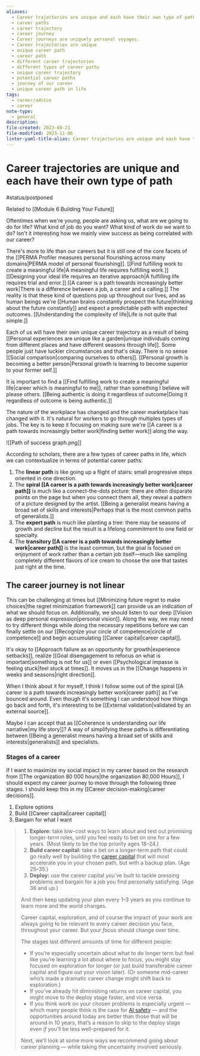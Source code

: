 ```yaml
---
aliases:
  - Career trajectories are unique and each have their own type of path
  - career paths
  - career trajectory
  - career journey
  - Career journeys are uniquely personal voyages.
  - Career trajectories are unique
  - unique career path
  - career path
  - different career trajectories
  - different types of career paths
  - unique career trajectory
  - potential career paths
  - journey of our career
  - unique career path in life
tags:
  - career/advice
  - career
note-type:
  - general
description: 
file-created: 2023-08-21
file-modified: 2023-11-06
linter-yaml-title-alias: Career trajectories are unique and each have their own type of path
---
```


# Career trajectories are unique and each have their own type of path

#status/postponed

Related to [[Module 6 Building Your Future]]

Oftentimes when we're young, people are asking us, what are we going to do for life? What kind of job do you want? What kind of work do we want to do? Isn't it interesting how we mainly view success as being correlated with our career?

There's more to life than our careers but it is still one of the core facets of the [[PERMA Profiler measures personal flourishing across many domains|PERMA model of personal flourishing]]. [[Find fulfilling work to create a meaningful life|A meaningful life requires fulfilling work.]] [[Designing your ideal life requires an iterative approach|A fulfilling life requires trial and error.]] [[A career is a path towards increasingly better work|There is a difference between a job, a career and a calling.]] The reality is that these kind of questions pop up throughout our lives, and as human beings we're [[Human brains constantly prospect the future|thinking about the future constantly]] and expect a predictable path with expected outcomes.  [[Understanding the complexity of life|Life is not quite that simple.]]

Each of us will have their own unique career trajectory as a result of being [[Personal experiences are unique like a garden|unique individuals coming from different places and have different seasons through life]]. Some people just have luckier circumstances and that's okay. There is no sense [[Social comparison|comparing ourselves to others]]. [[Personal growth is becoming a better person|Personal growth is learning to become superior to your former self.]]

It is important to find a [[Find fulfilling work to create a meaningful life|career which is meaningful to me]], rather than something I believe will please others. [[Being authentic is doing it regardless of outcome|Doing it regardless of outcome is being authentic.]]

The nature of the workplace has changed and the career marketplace has changed with it. It's natural for workers to go through multiples types of jobs. The key is to keep it focusing on making sure we're [[A career is a path towards increasingly better work|finding better work]] along the way.

![[Path of success graph.png]]

According to scholars, there are a few types of career paths in life, which we can contextualize in terms of potential career paths:
1. The **linear path** is like going up a flight of stairs: small progressive steps oriented in one direction.
2. The **spiral [[A career is a path towards increasingly better work|career path]]** is much like a connect-the-dots picture: there are often disparate points on the page but when you connect them all, they reveal a pattern of a picture designed by the artist. [[Being a generalist means having a broad set of skills and interests|Perhaps that is the most common paths of generalists.]]
3. The **expert path** is much like planting a tree: there may be seasons of growth and decline but the result is a lifelong commitment to one field or specialty.
4. The **transitory [[A career is a path towards increasingly better work|career path]]** is the least common, but the goal is focused on enjoyment of work rather than a certain job itself—much like sampling completely different flavors of ice cream to choose the one that tastes just right at the time.

## The career journey is not linear

This can be challenging at times but [[Minimizing future regret to make choices|the regret minimization framework]] can provide us an indication of what we should focus on. Additionally, we should listen to our deep [[Vision as deep personal expression|personal vision]].  Along the way, we may need to try different things while doing the necessary repetitions before we can finally settle on our [[Recognize your circle of competence|circle of competence]] and begin accumulating [[Career capital|career capital]].

It's okay to [[Approach failure as an opportunity for growth|experience setbacks]], realize [[Goal disengagement to refocus on what is important|something is not for us]] or even [[Psychological impasse is feeling stuck|feel stuck at times]]. It moves us in the [[Change happens in weeks and seasons|right direction]].

When I think about it for myself, I think I follow some out of the spiral [[A career is a path towards increasingly better work|career path]] as I've bounced around. Even though it's something I can understood how things go back and forth, it's interesting to be [[External validation|validated by an external source]].

Maybe I can accept that as [[Coherence is understanding our life narrative|my life story]]? A way of simplifying these paths is differentiating between [[Being a generalist means having a broad set of skills and interests|generalists]] and specialists.


### Stages of a career

If I want to maximize my social impact in my career based on the research from [[The organization 80 000 hours|the organization 80,000 Hours]], I should expect my career journey to move through the following three stages. I should keep this in my [[Career decision-making|career decisions]].

1. Explore options
2. Build [[Career capital|career capital]]
3. Bargain for what I want

> 1. **Explore:** take low-cost ways to learn about and test out promising longer-term roles, until you feel ready to bet on one for a few years. (Most likely to be the top priority ages 18–24.)
> 2. **Build career capital:** take a bet on a longer-term path that could go really well by building the [career capital](https://80000hours.org/career-guide/career-capital/) that will most accelerate you in your chosen path, but with a backup plan. (Age 25–35.)
> 3. **Deploy:** use the career capital you’ve built to tackle pressing problems and bargain for a job you find personally satisfying. (Age 36 and up.)
> 
> And then keep updating your plan every 1–3 years as you continue to learn more and the world changes.
> 
> Career capital, exploration, and of course the impact of your work are always going to be relevant to every career decision you face, throughout your career. But your _focus_ should change over time.
> 
> The stages last different amounts of time for different people:
> 
> - If you’re especially uncertain about what to do longer term but feel like you’re learning a lot about where to focus, you might stay focused on exploration for longer (or just build transferable career capital and figure out your vision later). (Or someone mid-career who’s made a dramatic career change might shift back to exploration.)
> - If you’ve already hit diminishing returns on career capital, you might move to the deploy stage faster, and vice versa.
> - If you think work on your chosen problems is especially urgent — which many people think is the case for [AI safety](https://80000hours.org/problem-profiles/artificial-intelligence/) — and the opportunities around today are better than those that will be around in 10 years, that’s a reason to skip to the deploy stage even _if_ you’ll be less well-prepared for it.
> 
> Next, we’ll look at some more ways we recommend going about career planning — while taking the uncertainty involved seriously.